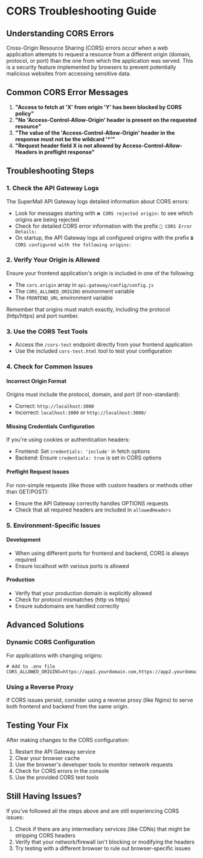 # CORS Troubleshooting Guide

## Understanding CORS Errors

Cross-Origin Resource Sharing (CORS) errors occur when a web application attempts to request a resource from a different origin (domain, protocol, or port) than the one from which the application was served. This is a security feature implemented by browsers to prevent potentially malicious websites from accessing sensitive data.

## Common CORS Error Messages

1. **"Access to fetch at 'X' from origin 'Y' has been blocked by CORS policy"**
2. **"No 'Access-Control-Allow-Origin' header is present on the requested resource"**
3. **"The value of the 'Access-Control-Allow-Origin' header in the response must not be the wildcard '*'"**
4. **"Request header field X is not allowed by Access-Control-Allow-Headers in preflight response"**

## Troubleshooting Steps

### 1. Check the API Gateway Logs

The SuperMall API Gateway logs detailed information about CORS errors:

- Look for messages starting with `❌ CORS rejected origin:` to see which origins are being rejected
- Check for detailed CORS error information with the prefix `🔴 CORS Error Details:`
- On startup, the API Gateway logs all configured origins with the prefix `🔒 CORS configured with the following origins:`

### 2. Verify Your Origin is Allowed

Ensure your frontend application's origin is included in one of the following:

- The `cors.origin` array in `api-gateway/config/config.js`
- The `CORS_ALLOWED_ORIGINS` environment variable
- The `FRONTEND_URL` environment variable

Remember that origins must match exactly, including the protocol (http/https) and port number.

### 3. Use the CORS Test Tools

- Access the `/cors-test` endpoint directly from your frontend application
- Use the included `cors-test.html` tool to test your configuration

### 4. Check for Common Issues

#### Incorrect Origin Format

Origins must include the protocol, domain, and port (if non-standard):

- Correct: `http://localhost:3000`
- Incorrect: `localhost:3000` or `http://localhost:3000/`

#### Missing Credentials Configuration

If you're using cookies or authentication headers:

- Frontend: Set `credentials: 'include'` in fetch options
- Backend: Ensure `credentials: true` is set in CORS options

#### Preflight Request Issues

For non-simple requests (like those with custom headers or methods other than GET/POST):

- Ensure the API Gateway correctly handles OPTIONS requests
- Check that all required headers are included in `allowedHeaders`

### 5. Environment-Specific Issues

#### Development

- When using different ports for frontend and backend, CORS is always required
- Ensure localhost with various ports is allowed

#### Production

- Verify that your production domain is explicitly allowed
- Check for protocol mismatches (http vs https)
- Ensure subdomains are handled correctly

## Advanced Solutions

### Dynamic CORS Configuration

For applications with changing origins:

```
# Add to .env file
CORS_ALLOWED_ORIGINS=https://app1.yourdomain.com,https://app2.yourdomain.com
```

### Using a Reverse Proxy

If CORS issues persist, consider using a reverse proxy (like Nginx) to serve both frontend and backend from the same origin.

## Testing Your Fix

After making changes to the CORS configuration:

1. Restart the API Gateway service
2. Clear your browser cache
3. Use the browser's developer tools to monitor network requests
4. Check for CORS errors in the console
5. Use the provided CORS test tools

## Still Having Issues?

If you've followed all the steps above and are still experiencing CORS issues:

1. Check if there are any intermediary services (like CDNs) that might be stripping CORS headers
2. Verify that your network/firewall isn't blocking or modifying the headers
3. Try testing with a different browser to rule out browser-specific issues
